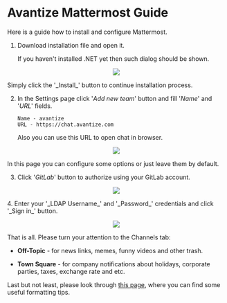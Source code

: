 # Avantize Mattermost Guide

Here is a guide how to install and configure Mattermost.

1. Download installation file and open it.

   If you haven't installed .NET yet then such dialog should be shown.
<p align="center"><img src="https://raw.github.com/SMelanko/AvantizeGuide/master/1-communication/2-mattermost/imgs/img-1.png"/></p>
   Simply click the '_Install_' button to continue installation process.

2. In the Settings page click '_Add new team_' button and fill '_Name_' and '_URL_' fields.
   ```
   Name - avantize
   URL - https://chat.avantize.com
   ```
   Also you can use this URL to open chat in browser.
<p align="center"><img src="https://raw.github.com/SMelanko/AvantizeGuide/master/1-communication/2-mattermost/imgs/img-2.png"/></p>
   In this page you can configure some options or just leave them by default.

3. Click '_GitLab_' button to authorize using your GitLab account.
<p align="center"><img src="https://raw.github.com/SMelanko/AvantizeGuide/master/1-communication/2-mattermost/imgs/img-3.png"/></p>
4. Enter your '_LDAP Username_' and '_Password_' credentials and click '_Sign in_' button.

<p align="center"><img src="https://raw.github.com/SMelanko/AvantizeGuide/master/1-communication/2-mattermost/imgs/img-4.png"/></p>

   That is all. Please turn your attention to the Channels tab:
   
   * __Off-Topic__ - for news links, memes, funny videos and other trash.
	  
   * __Town Square__ - for company notifications about holidays, corporate parties, taxes, exchange rate and etc.

Last but not least, please look through [this page](https://docs.mattermost.com/help/messaging/formatting-text.html), where you can find some useful formatting tips.
